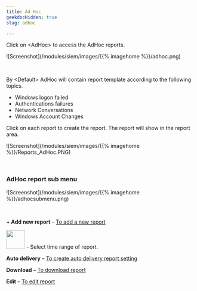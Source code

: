 ```yaml
---
title: Ad Hoc
geekdocHidden: true
slug: adhoc

---
```


Click on \<AdHoc> to access the AdHoc reports.

![Screenshot](/modules/siem/images/{{% imagehome %}}/adhoc.png)

&nbsp;

By \<Default> AdHoc will contain report template according to the following topics.
* Windows logon failed
* Authentications failures
* Network Conversations
* Windows Account Changes

Click on each report to create the report.  The report will show in the report area.

![Screenshot](/modules/siem/images/{{% imagehome %}}/Reports_AdHoc.PNG)

&nbsp;

### AdHoc report sub menu

![Screenshot](/modules/siem/images/{{% imagehome %}}/adhocsubmenu.png)

&nbsp;


<strong>+ Add new report</strong> – <a href="/modules/siem/reports/adhoc/addreport">To add a new report</a>

<img src="/modules/siem/images/{{% imagehome %}}/timeicon.png" width="50px"> - Select time range of report.

<strong>Auto delivery</strong> – <a href="/modules/siem/reports/adhoc/autodelivery">To create auto delivery report setting</a>

<strong>Download</strong> – <a href="/modules/siem/reports/adhoc/downloadreport">To download report</a>

<strong>Edit</strong> – <a href="/modules/siem/reports/adhoc/editreport">To edit report</a>



